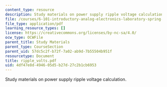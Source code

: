 ```yaml
---
content_type: resource
description: Study materials on power supply ripple voltage calculation.
file: /courses/6-101-introductory-analog-electronics-laboratory-spring-2007/4df47e8d494605d5b27d27c2b1cb6953_ripple_volts.pdf
file_type: application/pdf
learning_resource_types: []
license: https://creativecommons.org/licenses/by-nc-sa/4.0/
ocw_type: OCWFile
parent_title: Study Materials
parent_type: CourseSection
parent_uid: 57dc5c2f-b72f-7a02-ab9d-7b55504b951f
resourcetype: Document
title: ripple_volts.pdf
uid: 4df47e8d-4946-05d5-b27d-27c2b1cb6953
---
```

Study materials on power supply ripple voltage calculation.